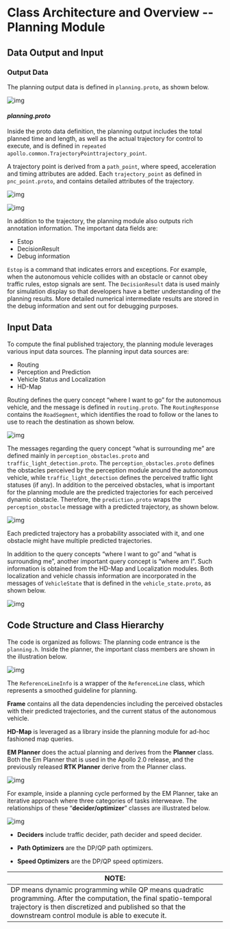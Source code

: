 # Class Architecture and Overview -- Planning Module

## Data Output and Input

### Output Data

The planning output data is defined in `planning.proto`, as shown below.

![img](https://github.com/ApolloAuto/apollo/blob/master/docs/specs/images/class_architecture_planning/image001.png)

#### *planning.proto*

Inside the proto data definition, the planning output includes the total planned time and length, as well as the actual trajectory for control to execute, and is defined in `repeated apollo.common.TrajectoryPointtrajectory_point`.  

A trajectory point is derived from a `path_point`, where speed, acceleration and timing attributes are added. Each `trajectory_point` as defined in `pnc_point.proto`, and contains detailed attributes of the trajectory.

![img](https://github.com/ApolloAuto/apollo/blob/master/docs/specs/images/class_architecture_planning/image002.png)

![img](https://github.com/ApolloAuto/apollo/blob/master/docs/specs/images/class_architecture_planning/image003.png)

In addition to the trajectory, the planning module also outputs rich annotation information. The important data fields are:

- Estop
- DecisionResult
- Debug information

`Estop` is a command that indicates errors and exceptions. For example, when the autonomous vehicle collides with an obstacle or cannot obey traffic rules, estop signals are sent. The `DecisionResult` data is used mainly for simulation display so that developers have a better understanding of the planning results. More detailed numerical intermediate results are stored in the debug information and sent out for debugging purposes.

## Input Data

To compute the final published trajectory, the planning module leverages various input data sources. The planning input data sources are:

- Routing
- Perception and Prediction
- Vehicle Status and Localization
- HD-Map

Routing defines the query concept “where I want to go” for the autonomous vehicle, and the message is defined in `routing.proto`. The `RoutingResponse` contains the `RoadSegment`, which identifies the road to follow or the lanes to use to reach the destination as shown below.

![img](https://github.com/ApolloAuto/apollo/blob/master/docs/specs/images/class_architecture_planning/image004.png)

The messages regarding the query concept  “what is surrounding me” are defined mainly in `perception_obstacles.proto` and `traffic_light_detection.proto`. The `perception_obstacles.proto` defines the obstacles perceived by the perception module around the autonomous vehicle, while `traffic_light_detection` defines the perceived traffic light statuses (if any). In addition to the perceived obstacles, what is important for the planning module are the predicted trajectories for each perceived dynamic obstacle. Therefore, the `prediction.proto` wraps the `perception_obstacle` message with a predicted trajectory, as shown below.

![img](https://github.com/ApolloAuto/apollo/blob/master/docs/specs/images/class_architecture_planning/image005.png)

Each predicted trajectory has a probability associated with it, and one obstacle might have multiple predicted trajectories. 

In addition to the query concepts “where I want to go” and “what is surrounding me”, another important query concept is “where am I”. Such information is obtained from the HD-Map and Localization modules. Both localization and vehicle chassis information are incorporated in the messages of `VehicleState` that is defined in the `vehicle_state.proto`, as shown below.

![img](https://github.com/ApolloAuto/apollo/blob/master/docs/specs/images/class_architecture_planning/image009.png)

## Code Structure and Class Hierarchy

The code is organized as follows: The planning code entrance is the `planning.h`. Inside the planner, the important class members are shown in the illustration below.

![img](https://github.com/ApolloAuto/apollo/blob/master/docs/specs/images/class_architecture_planning/image006.png)

The `ReferenceLineInfo` is a wrapper of the `ReferenceLine` class, which represents a smoothed guideline for planning. 

**Frame** contains all the data dependencies including the perceived obstacles with their predicted trajectories, and the current status of the autonomous vehicle. 

**HD-Map** is leveraged as a library inside the planning module for ad-hoc fashioned map queries. 

**EM Planner** does the actual planning and derives from the **Planner** class. Both the Em Planner that is used in the Apollo 2.0 release, and the previously released **RTK Planner** derive from the Planner class.

![img](https://github.com/ApolloAuto/apollo/blob/master/docs/specs/images/class_architecture_planning/image007.png)

For example, inside a planning cycle performed by the EM Planner, take an iterative approach where three categories of tasks interweave. The relationships of these “**decider/optimizer**” classes are illustrated below.

![img](https://github.com/ApolloAuto/apollo/blob/master/docs/specs/images/class_architecture_planning/image008.png)

- **Deciders** include traffic decider, path decider and speed decider.

- **Path Optimizers** are the DP/QP path optimizers.

- **Speed Optimizers** are the DP/QP speed optimizers.


| **NOTE:**                                |
| ---------------------------------------- |
| DP means dynamic programming while QP means quadratic programming. After the computation, the final spatio-temporal trajectory is then discretized and published so that the downstream control module is able to execute it. |
